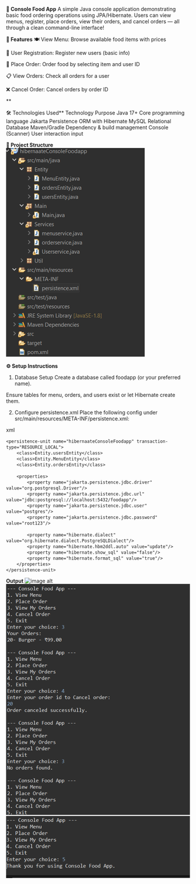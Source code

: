 **🍔 Console Food App**
A simple Java console application demonstrating basic food ordering operations using JPA/Hibernate.
Users can view menus, register, place orders, view their orders, and cancel orders — all through a clean command-line interface!




**🚀 Features**
🍽️ View Menu: Browse available food items with prices

👤 User Registration: Register new users (basic info)

🛒 Place Order: Order food by selecting item and user ID

📋 View Orders: Check all orders for a user

❌ Cancel Order: Cancel orders by order ID


**

🛠️ Technologies Used**
Technology	Purpose
Java 17+	Core programming language
Jakarta Persistence	ORM with Hibernate
MySQL	Relational Database
Maven/Gradle	Dependency & build management
Console (Scanner)	User interaction input




**📁 Project Structure**
![image alt]( https://github.com/Dhirajkajale18/HibernateConsoleOnlineFoodDeliveryApp/blob/main/Structure%20(2).png)








**⚙️ Setup Instructions**
1. Database Setup
Create a database called foodapp (or your preferred name).

Ensure tables for menu, orders, and users exist or let Hibernate create them.

2. Configure persistence.xml
Place the following config under src/main/resources/META-INF/persistence.xml:

xml
<?xml version="1.0" encoding="UTF-8"?>
<persistence xmlns="https://jakarta.ee/xml/ns/persistence"
             xmlns:xsi="http://www.w3.org/2001/XMLSchema-instance"
             xsi:schemaLocation="https://jakarta.ee/xml/ns/persistence
                                 https://jakarta.ee/xml/ns/persistence/persistence_3_0.xsd"
             version="3.0">

    <persistence-unit name="hibernaateConsoleFoodapp" transaction-type="RESOURCE_LOCAL">
        <class>Entity.usersEntity</class>
        <class>Entity.MenuEntity</class>
        <class>Entity.ordersEntity</class>

        <properties>
            <property name="jakarta.persistence.jdbc.driver" value="org.postgresql.Driver"/>
            <property name="jakarta.persistence.jdbc.url" value="jdbc:postgresql://localhost:5432/foodapp"/>
            <property name="jakarta.persistence.jdbc.user" value="postgres"/>
            <property name="jakarta.persistence.jdbc.password" value="root123"/>

            <property name="hibernate.dialect" value="org.hibernate.dialect.PostgreSQLDialect"/>
            <property name="hibernate.hbm2ddl.auto" value="update"/>
            <property name="hibernate.show_sql" value="false"/>
            <property name="hibernate.format_sql" value="true"/>
        </properties>
    </persistence-unit>
</persistence>

**Output**
![image alt]( [https://github.com/Dhirajkajale18/HibernateConsoleOnlineFoodDeliveryApp/blob/main/Structure%20(2).png](https://github.com/Dhirajkajale18/HibernateConsoleOnlineFoodDeliveryApp/blob/main/Output1%20(2).png))
![image alt](https://github.com/Dhirajkajale18/HibernateConsoleOnlineFoodDeliveryApp/blob/main/Output2%20(2).png)
![image alt](https://github.com/Dhirajkajale18/HibernateConsoleOnlineFoodDeliveryApp/blob/main/Output3.png)
